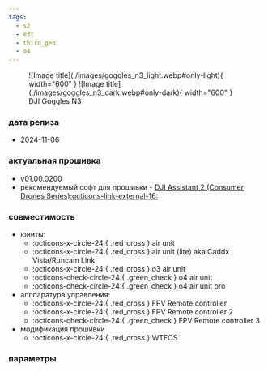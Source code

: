 ```yaml
---
tags:
  - s2
  - e3t
  - third_gen
  - o4
---
```


<figure markdown="span">
  ![Image title](./images/goggles_n3_light.webp#only-light){ width="600" }
  ![Image title](./images/goggles_n3_dark.webp#only-dark){ width="600" }
  <figcaption>DJI Goggles N3</figcaption>
</figure>

### дата релиза
- 2024-11-06

### актуальная прошивка
- v01.00.0200
- рекомендуемый софт для прошивки - <a href="https://www.dji.com/downloads/softwares/dji-assistant-2-consumer-drones-series" target="_blank">DJI Assistant 2 (Consumer Drones Series):octicons-link-external-16:</a>

### совместимость
* юниты:
    * :octicons-x-circle-24:{ .red_cross } air unit
    * :octicons-x-circle-24:{ .red_cross } air unit (lite) aka Caddx Vista/Runcam Link
    * :octicons-x-circle-24:{ .red_cross } o3 air unit
    * :octicons-check-circle-24:{ .green_check } o4 air unit
    * :octicons-check-circle-24:{ .green_check } o4 air unit pro
* апппаратура управления:
    * :octicons-x-circle-24:{ .red_cross } FPV Remote controller 
    * :octicons-x-circle-24:{ .red_cross } FPV Remote controller 2
    * :octicons-check-circle-24:{ .green_check } FPV Remote controller 3
* модификация прошивки
    * :octicons-x-circle-24:{ .red_cross } WTFOS

### параметры
